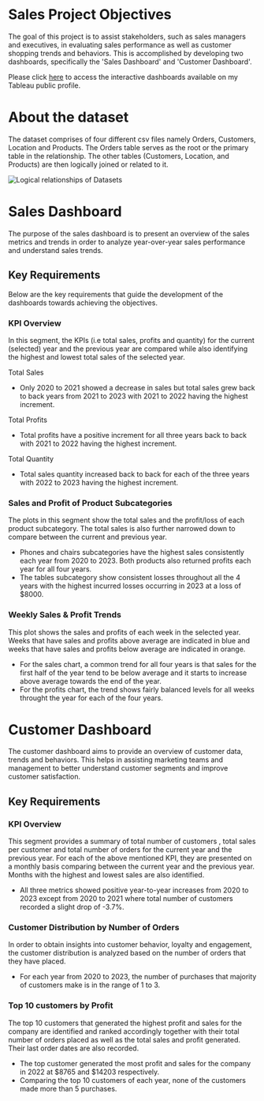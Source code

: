 # Sales Project Objectives 
The goal of this project is to assist stakeholders, such as sales managers and executives, in evaluating sales performance as well as customer shopping trends and behaviors. This is accomplished by developing two dashboards, specifically the 'Sales Dashboard' and 'Customer Dashboard'.

Please click [here](https://public.tableau.com/views/Sales_Project_17345971241480/CustomerDashboard?:language=en-GB&publish=yes&:sid=&:redirect=auth&:display_count=n&:origin=viz_share_link) to access the interactive dashboards available on my Tableau public profile.

# About the dataset

The dataset comprises of four different csv files namely Orders, Customers, Location and Products. The Orders table serves as the root or the primary table in the relationship. The other tables (Customers, Location, and Products) are then logically joined or related to it. 

![Logical relationships of Datasets](https://github.com/bayyangjie/Tableau-Projects/blob/main/Sales%20Dashboard/sales%20dataset.png) <br>

# Sales Dashboard
The purpose of the sales dashboard is to present an overview of the sales metrics and trends in order to analyze year-over-year sales performance and understand sales trends.

## Key Requirements
Below are the key requirements that guide the development of the dashboards towards achieving the objectives.

### KPI Overview
In this segment, the KPIs (i.e total sales, profits and quantity) for the current (selected) year and the previous year are compared while also identifying the highest and lowest total sales of the selected year.

Total Sales
- Only 2020 to 2021 showed a decrease in sales but total sales grew back to back years from 2021 to 2023 with 2021 to 2022 having the highest increment.

Total Profits
- Total profits have a positive increment for all three years back to back with 2021 to 2022 having the highest increment.

Total Quantity
- Total sales quantity increased back to back for each of the three years with 2022 to 2023 having the highest increment.

### Sales and Profit of Product Subcategories
The plots in this segment show the total sales and the profit/loss of each product subcategory. The total sales is also further narrowed down to compare between the current and previous year.

- Phones and chairs subcategories have the highest sales consistently each year from 2020 to 2023. Both products also returned profits each year for all four years.
- The tables subcategory show consistent losses throughout all the 4 years with the highest incurred losses occurring in 2023 at a loss of $8000.

### Weekly Sales & Profit Trends
This plot shows the sales and profits of each week in the selected year. Weeks that have sales and profits above average are indicated in blue and weeks that have sales and profits below average are indicated in orange.

- For the sales chart, a common trend for all four years is that sales for the first half of the year tend to be below average and it starts to increase above average towards the end of the year.
- For the profits chart, the trend shows fairly balanced levels for all weeks throught the year for each of the four years.

# Customer Dashboard
The customer dashboard aims to provide an overview of customer data, trends and behaviors. This helps in assisting marketing teams and management to better understand customer segments and improve customer satisfaction.

## Key Requirements

### KPI Overview
This segment provides a summary of total number of customers , total sales per customer and total number of orders for the current year and the previous year. For each of the above mentioned KPI, they are presented on a monthly basis comparing between the current year and the previous year. Months with the highest and lowest sales are also identified. 

- All three metrics showed positive year-to-year increases from 2020 to 2023 except from 2020 to 2021 where total number of customers recorded a slight drop of -3.7%.

### Customer Distribution by Number of Orders
In order to obtain insights into customer behavior, loyalty and engagement, the customer distribution is analyzed based on the number of orders that they have placed. 

- For each year from 2020 to 2023, the number of purchases that majority of customers make is in the range of 1 to 3.

### Top 10 customers by Profit
The top 10 customers that generated the highest profit and sales for the company are identified and ranked accordingly together with their total number of orders placed as well as the total sales and profit generated. Their last order dates are also recorded.

- The top customer generated the most profit and sales for the company in 2022 at $8765 and $14203 respectively.
- Comparing the top 10 customers of each year, none of the customers made more than 5 purchases. 
